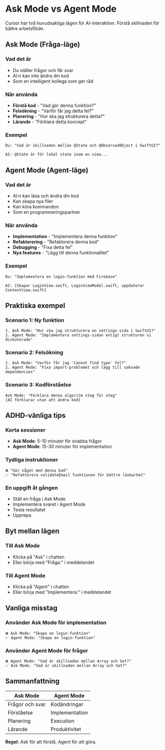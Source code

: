 # Ask Mode vs Agent Mode

Cursor har två huvudsakliga lägen för AI-interaktion. Förstå skillnaden för bättre arbetsflöde.

## Ask Mode (Fråga-läge)

### Vad det är
- Du ställer frågor och får svar
- AI:n kan inte ändra din kod
- Som en intelligent kollega som ger råd

### När använda
- **Förstå kod** - "Vad gör denna funktion?"
- **Felsökning** - "Varför får jag detta fel?"
- **Planering** - "Hur ska jag strukturera detta?"
- **Lärande** - "Förklara detta koncept"

### Exempel
```
Du: "Vad är skillnaden mellan @State och @ObservedObject i SwiftUI?"

AI: @State är för lokal state inom en view...
```

## Agent Mode (Agent-läge)

### Vad det är
- AI:n kan läsa och ändra din kod
- Kan skapa nya filer
- Kan köra kommandon
- Som en programmeringspartner

### När använda
- **Implementation** - "Implementera denna funktion"
- **Refaktorering** - "Refaktorera denna kod"
- **Debugging** - "Fixa detta fel"
- **Nya features** - "Lägg till denna funktionalitet"

### Exempel
```
Du: "Implementera en login-funktion med Firebase"

AI: [Skapar LoginView.swift, LoginViewModel.swift, uppdaterar ContentView.swift]
```

## Praktiska exempel

### Scenario 1: Ny funktion
```
1. Ask Mode: "Hur ska jag strukturera en settings-sida i SwiftUI?"
2. Agent Mode: "Implementera settings-sidan enligt strukturen vi diskuterade"
```

### Scenario 2: Felsökning
```
1. Ask Mode: "Varför får jag 'Cannot find type' fel?"
2. Agent Mode: "Fixa import-problemet och lägg till saknade dependencies"
```

### Scenario 3: Kodförståelse
```
Ask Mode: "Förklara denna algoritm steg för steg"
[AI förklarar utan att ändra kod]
```

## ADHD-vänliga tips

### Korta sessioner
- **Ask Mode**: 5-10 minuter för snabba frågor
- **Agent Mode**: 15-30 minuter för implementation

### Tydliga instruktioner
```
❌ "Gör något med denna kod"
✅ "Refaktorera validateEmail funktionen för bättre läsbarhet"
```

### En uppgift åt gången
- Ställ en fråga i Ask Mode
- Implementera svaret i Agent Mode
- Testa resultatet
- Upprepa

## Byt mellan lägen

### Till Ask Mode
- Klicka på "Ask" i chatten
- Eller börja med "Fråga:" i meddelandet

### Till Agent Mode
- Klicka på "Agent" i chatten
- Eller börja med "Implementera:" i meddelandet

## Vanliga misstag

### Använder Ask Mode för implementation
```
❌ Ask Mode: "Skapa en login-funktion"
✅ Agent Mode: "Skapa en login-funktion"
```

### Använder Agent Mode för frågor
```
❌ Agent Mode: "Vad är skillnaden mellan Array och Set?"
✅ Ask Mode: "Vad är skillnaden mellan Array och Set?"
```

## Sammanfattning

| Ask Mode | Agent Mode |
|----------|------------|
| Frågor och svar | Kodändringar |
| Förståelse | Implementation |
| Planering | Execution |
| Lärande | Produktivitet |

**Regel:** Ask för att förstå, Agent för att göra.